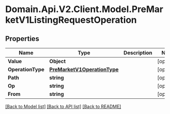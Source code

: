 # Domain.Api.V2.Client.Model.PreMarketV1ListingRequestOperation
## Properties

Name | Type | Description | Notes
------------ | ------------- | ------------- | -------------
**Value** | **Object** |  | [optional] 
**OperationType** | [**PreMarketV1OperationType**](PreMarketV1OperationType.md) |  | [optional] 
**Path** | **string** |  | [optional] 
**Op** | **string** |  | [optional] 
**From** | **string** |  | [optional] 

[[Back to Model list]](../README.md#documentation-for-models) [[Back to API list]](../README.md#documentation-for-api-endpoints) [[Back to README]](../README.md)

